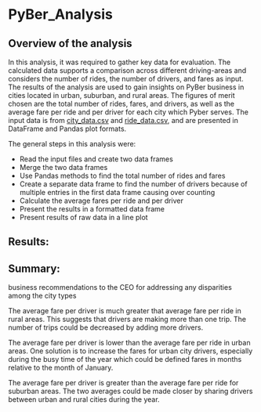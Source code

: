 # PyBer_Analysis

## Overview of the analysis

In this analysis, it was required to gather key data for evaluation.  The calculated data supports a comparison across different driving-areas and considers the number of rides, the number of drivers, and fares as input.  The results of the analysis are used to gain insights on PyBer business in cities located in urban, suburban, and rural areas.  The figures of merit chosen are the total number of rides, fares, and drivers, as well as the average fare per ride and per driver for each city which Pyber serves.  The input data is from [city_data.csv](https://github.com/linearcoffeecup/PyBer_Analysis/blob/main/Resources/city_data.csv) and [ride_data.csv](), and are presented in DataFrame and Pandas plot formats.

The general steps in this analysis were:

- Read the input files and create two data frames
- Merge the two data frames
- Use Pandas methods to find the total number of rides and fares
- Create a separate data frame to find the number of drivers because of multiple entries in the first data frame causing over counting
- Calculate the average fares per ride and per driver
- Present the results in a formatted data frame
- Present results of raw data in a line plot

## Results:






## Summary:

business recommendations to the CEO for addressing any disparities among the city types

The average fare per driver is much greater that average fare per ride in rural areas.  This suggests that drivers are making more than one trip.  The number of trips could be decreased by adding more drivers.

The average fare per driver is lower than the average fare per ride in urban areas.  One solution is to increase the fares for urban city drivers, especially during the busy time of the year which could be defined fares in months relative to the month of January.

The average fare per driver is greater than the average fare per ride for suburban areas.  The two averages could be made closer by sharing drivers between urban and rural cities during the year.
